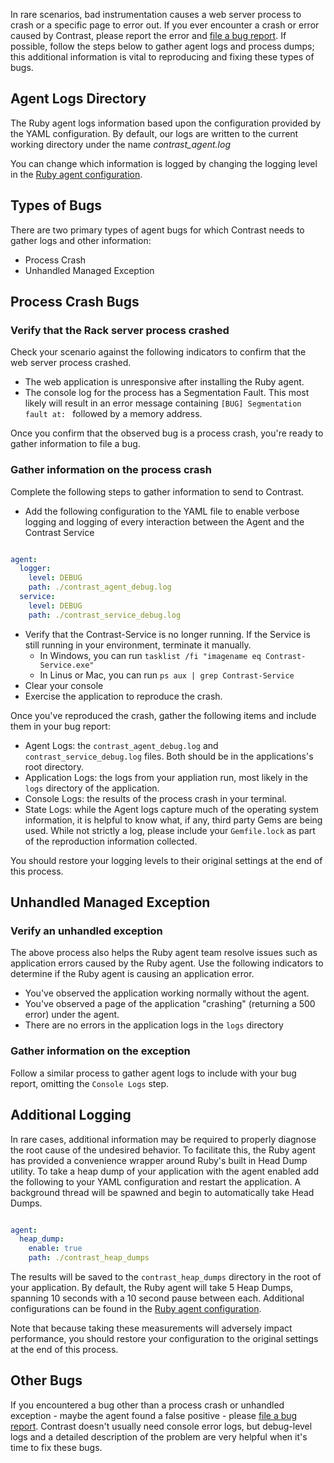 <!--
title: "Get Ruby Agent Logs"
description: "Instructions on obtaining and using the Ruby agent logs"
tags: "troubleshoot configuration logging agent Ruby"
-->

In rare scenarios, bad instrumentation causes a web server process to crash or a specific page to error out. If you ever
encounter a crash or error caused by Contrast, please report the error and [file a bug report](mailto:bugs@contrastsecurity.com).
If possible, follow the steps below to gather agent logs and process dumps; this additional information is vital to
reproducing and fixing these types of bugs.

## Agent Logs Directory

The Ruby agent logs information based upon the configuration provided by the YAML configuration. By default, our logs
are written to the current working directory under the name *contrast_agent.log*

You can change which information is logged by changing the logging level in the [Ruby agent configuration](installation-rubyconfig.html).

## Types of Bugs

There are two primary types of agent bugs for which Contrast needs to gather logs and other information:   

* Process Crash
* Unhandled Managed Exception

## Process Crash Bugs

### Verify that the Rack server process crashed

Check your scenario against the following indicators to confirm that the web server process crashed.

* The web application is unresponsive after installing the Ruby agent.
* The console log for the process has a Segmentation Fault. This most likely will result in an error message containing
`[BUG] Segmentation fault at: ` followed by a memory address.

Once you confirm that the observed bug is a process crash, you're ready to gather information to file a bug.

### Gather information on the process crash

Complete the following steps to gather information to send to Contrast.

* Add the following configuration to the YAML file to enable verbose logging and logging of every interaction between
  the Agent and the Contrast Service

```yaml

agent:
  logger:
    level: DEBUG
    path: ./contrast_agent_debug.log
  service:
    level: DEBUG
    path: ./contrast_service_debug.log

```

* Verify that the Contrast-Service is no longer running. If the Service is still running in your environment, terminate
  it manually.
  * In Windows, you can run `tasklist /fi "imagename eq Contrast-Service.exe"`
  * In Linus or Mac, you can run `ps aux | grep Contrast-Service`
* Clear your console
* Exercise the application to reproduce the crash.

Once you've reproduced the crash, gather the following items and include them in your bug report:

* Agent Logs: the `contrast_agent_debug.log` and `contrast_service_debug.log` files. Both should be in the
  applications's root directory.
* Application Logs: the logs from your appliation run, most likely in the `logs` directory of the application.
* Console Logs: the results of the process crash in your terminal.
* State Logs: while the Agent logs capture much of the operating system information, it is helpful to know what,
  if any, third party Gems are being used. While not strictly a log, please include your `Gemfile.lock` as part of the
  reproduction information collected.

You should restore your logging levels to their original settings at the end of this process.

## Unhandled Managed Exception

### Verify an unhandled exception

The above process also helps the Ruby agent team resolve issues such as application errors caused by the Ruby agent.
Use the following indicators to determine if the Ruby agent is causing an application error.

* You've observed the application working normally without the agent.
* You've observed a page of the application "crashing" (returning a 500 error) under the agent.
* There are no errors in the application logs in the `logs` directory

### Gather information on the exception

Follow a similar process to gather agent logs to include with your bug report, omitting the `Console Logs` step.

## Additional Logging

In rare cases, additional information may be required to properly diagnose the root cause of the undesired behavior. To
facilitate this, the Ruby agent has provided a convenience wrapper around Ruby's built in Head Dump utility. To take a
heap dump of your application with the agent enabled add the following to your YAML configuration and restart the
application. A background thread will be spawned and begin to automatically take Head Dumps.

```yaml

agent:
  heap_dump:
    enable: true
    path: ./contrast_heap_dumps

```

The results will be saved to the `contrast_heap_dumps` directory in the root of your application. By default, the Ruby
agent will take 5 Heap Dumps, spanning 10 seconds with a 10 second pause between each. Additional configurations can be 
found in the [Ruby agent configuration](installation-rubyconfig.html). 

Note that because taking these measurements will adversely impact performance, you should restore your configuration to
the original settings at the end of this process.

## Other Bugs

If you encountered a bug other than a process crash or unhandled exception - maybe the agent found a false positive -
please [file a bug report](mailto:bugs@contrastsecurity.com). Contrast doesn't usually need console error logs, but
debug-level logs and a detailed description of the problem are very helpful when it's time to fix these bugs. 


